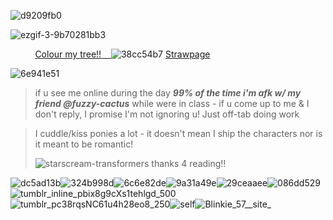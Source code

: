 ![d9209fb0](https://github.com/user-attachments/assets/9f1751c5-da5a-4d09-be0d-d948e0fc3a2e)

![ezgif-3-9b70281bb3](https://github.com/user-attachments/assets/d6680913-c926-46da-a27a-bf3df0f7fd5d)

‎ ‎ ‎ ‎ ‎ ‎ ‎ ‎ ‎ ‎  [Colour my tree!!‎ ‎ ‎ ‎ ](https://colormytree.me/2024/01JEXVWAHPMB9T7MZDVW03T07P)
![38cc54b7](https://github.com/user-attachments/assets/a240f128-1d66-4475-9a23-83c7168fd8f7)
      [Strawpage](https://grant-curly.straw.page)



![6e941e51](https://github.com/user-attachments/assets/7ccf85ae-f98f-4333-8699-d5efb99cd61a)

>if u see me online during the day *__99% of the time i'm afk w/ my friend @fuzzy-cactus__* while were in class -
if u come up to me & I don't reply, I promise I'm not ignoring u! Just off-tab doing work 

> I cuddle/kiss ponies a lot - it doesn't mean I ship the characters nor is it meant to be romantic! </p> ![starscream-transformers](https://github.com/user-attachments/assets/53375d5b-8d35-4a02-aeb1-68c0cfeb1346) thanks 4 reading!!

![dc5ad13b](https://github.com/user-attachments/assets/9482b09c-ed3f-42b7-8532-c9a7196d41d4)![324b998d](https://github.com/user-attachments/assets/26b83770-9bc0-4a2a-a112-9481564bd4c0)![6c6e82de](https://github.com/user-attachments/assets/efa2163d-577f-4e62-907c-af24b5353055)![9a31a49e](https://github.com/user-attachments/assets/75dfa1bd-6909-4cb8-bb52-b288bdbd136a)![29ceaaee](https://github.com/user-attachments/assets/dd461ea4-60cb-4cbc-af22-887204db2093)![086dd529](https://github.com/user-attachments/assets/e41ce367-56a9-4d57-8639-3b14392e09b6)![tumblr_inline_pbix8g9cXs1tehlgd_500](https://github.com/user-attachments/assets/000b6cf1-346e-4487-b386-d62525f4fb71)![tumblr_pc38rqsNC61u4h28eo8_250](https://github.com/user-attachments/assets/70097861-2c43-4473-9f39-e1ad03411e84)![self](https://github.com/user-attachments/assets/71e843c4-ba71-4251-b582-5d41e9ac59d4)![Blinkie_57__site_](https://github.com/user-attachments/assets/a9b72a11-04df-4fcb-9e13-eabdbfd81230)













